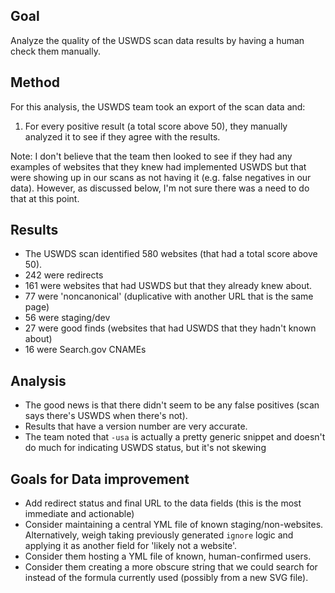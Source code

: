 
## Goal 

Analyze the quality of the USWDS scan data results by having a human check them manually.  

## Method

For this analysis, the USWDS team took an export of the scan data and: 

1) For every positive result (a total score above 50), they manually analyzed it to see if they agree with the results.  

Note: I don't believe that the team then looked to see if they had any examples of websites that they knew had implemented USWDS but that were showing up in our scans as not having it (e.g. false negatives in our data).  However, as discussed below, I'm not sure there was a need to do that at this point.  

## Results  

* The USWDS scan identified 580 websites (that had a total score above 50).  
* 242 were redirects 
* 161 were websites that had USWDS but that they already knew about.  
* 77 were 'noncanonical' (duplicative with another URL that is the same page)
* 56 were staging/dev
* 27 were good finds (websites that had USWDS that they hadn't known about)
* 16 were Search.gov CNAMEs


## Analysis

* The good news is that there didn't seem to be any false positives (scan says there's USWDS when there's not).  
* Results that have a version number are very accurate.  
* The team noted that `-usa` is actually a pretty generic snippet and doesn't do much for indicating USWDS status, but it's not skewing 


## Goals for Data improvement

* Add redirect status and final URL to the data fields (this is the most immediate and actionable) 
* Consider maintaining a central YML file of known staging/non-websites.  Alternatively, weigh taking previously generated `ignore` logic and applying it as another field for 'likely not a website'.  
* Consider them hosting a YML file of known, human-confirmed users. 
* Consider them creating a more obscure string that we could search for instead of the formula currently used (possibly from a new SVG file). 

